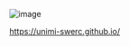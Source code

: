 
![image](https://github.com/Luca-x64/UNIMI-SWERC-Coding-Challenge-2023/assets/86069272/f31ee5c5-eff2-4490-a4cd-bd9b6f1a4cff)

https://unimi-swerc.github.io/
